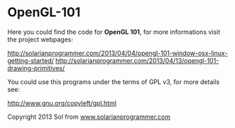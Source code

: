 OpenGL-101
==============

Here you could find the code for **OpenGL 101**, for more informations visit the project webpages:

http://solarianprogrammer.com/2013/04/04/opengl-101-window-osx-linux-getting-started/
http://solarianprogrammer.com/2013/04/13/opengl-101-drawing-primitives/

You could use this programs under the terms of GPL v3, for more details see:

http://www.gnu.org/copyleft/gpl.html

Copyright 2013 Sol from www.solarianprogrammer.com
